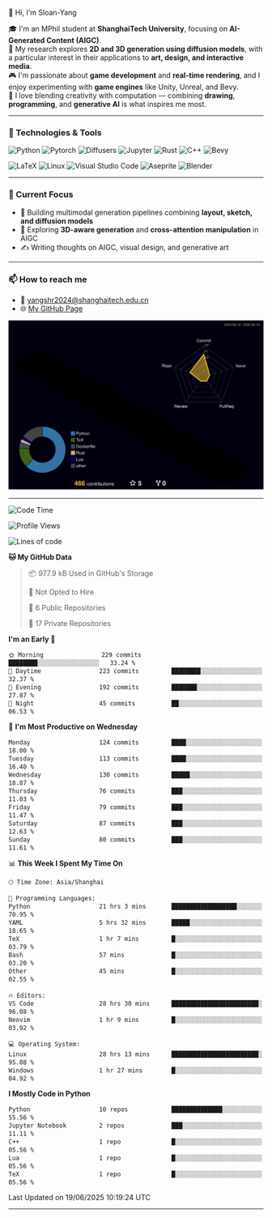 👋 Hi, I'm Sloan-Yang

🎓 I'm an MPhil student at **ShanghaiTech University**, focusing on **AI-Generated Content (AIGC)**.  
🧠 My research explores **2D and 3D generation using diffusion models**, with a particular interest in their applications to **art, design, and interactive media**.  
🎮 I'm passionate about **game development** and **real-time rendering**, and I enjoy experimenting with **game engines** like Unity, Unreal, and Bevy.  
🎨 I love blending creativity with computation — combining **drawing**, **programming**, and **generative AI** is what inspires me most.

---

### 🧰 Technologies & Tools

![Python](https://img.shields.io/badge/python-%233776AB.svg?style=for-the-badge&logo=python&logoColor=white)
![Pytorch](https://img.shields.io/badge/pytorch-%23EE4C2C.svg?style=for-the-badge&logo=pytorch&logoColor=white)
![Diffusers](https://img.shields.io/badge/diffusers-HuggingFace-yellow?style=for-the-badge&logo=huggingface&logoColor=black)
![Jupyter](https://img.shields.io/badge/Jupyter-%23F37626.svg?style=for-the-badge&logo=Jupyter&logoColor=white)
![Rust](https://img.shields.io/badge/Rust-%23000000.svg?style=for-the-badge&logo=rust&logoColor=white)
![C++](https://img.shields.io/badge/C++-%2300599C.svg?style=for-the-badge&logo=c%2B%2B&logoColor=white)
![Bevy](https://img.shields.io/badge/Bevy-000000.svg?style=for-the-badge&logo=bevy&logoColor=white)

![LaTeX](https://img.shields.io/badge/LaTeX-47A141?style=for-the-badge&logo=latex&logoColor=white)
![Linux](https://img.shields.io/badge/Linux-FCC624?style=for-the-badge&logo=linux&logoColor=black)
![Visual Studio Code](https://img.shields.io/badge/VSCode-0078d7.svg?style=for-the-badge&logo=visual-studio-code&logoColor=white)
![Aseprite](https://img.shields.io/badge/Aseprite-FFFFFF?style=for-the-badge&logo=Aseprite&logoColor=%237D929E)
![Blender](https://img.shields.io/badge/Blender-F5792A?style=for-the-badge&logo=blender&logoColor=white)

---

### 🔭 Current Focus

- 🎨 Building multimodal generation pipelines combining **layout, sketch, and diffusion models**
- 🧪 Exploring **3D-aware generation** and **cross-attention manipulation** in AIGC
- ✍️ Writing thoughts on AIGC, visual design, and generative art

---

### 📫 How to reach me

- 📧 <a href="mailto:yangshr2024@shanghaitech.edu.cn">yangshr2024@shanghaitech.edu.cn</a>
- 🌐 [My GitHub Page](https://sloan-yang.github.io)  



![3D Profile](https://raw.githubusercontent.com/Sloan-Yang/Sloan-Yang/main/profile-3d-contrib/profile-night-rainbow.svg)

---


<!--START_SECTION:waka-->
![Code Time](http://img.shields.io/badge/Code%20Time-241%20hrs%2045%20mins-blue)

![Profile Views](http://img.shields.io/badge/Profile%20Views-5-blue)

![Lines of code](https://img.shields.io/badge/From%20Hello%20World%20I%27ve%20Written-2.0%20million%20lines%20of%20code-blue)

**🐱 My GitHub Data** 

> 📦 977.9 kB Used in GitHub's Storage 
 > 
> 🚫 Not Opted to Hire
 > 
> 📜 6 Public Repositories 
 > 
> 🔑 17 Private Repositories 
 > 
**I'm an Early 🐤** 

```text
🌞 Morning                229 commits         ████████░░░░░░░░░░░░░░░░░   33.24 % 
🌆 Daytime                223 commits         ████████░░░░░░░░░░░░░░░░░   32.37 % 
🌃 Evening                192 commits         ███████░░░░░░░░░░░░░░░░░░   27.87 % 
🌙 Night                  45 commits          ██░░░░░░░░░░░░░░░░░░░░░░░   06.53 % 
```
📅 **I'm Most Productive on Wednesday** 

```text
Monday                   124 commits         ████░░░░░░░░░░░░░░░░░░░░░   18.00 % 
Tuesday                  113 commits         ████░░░░░░░░░░░░░░░░░░░░░   16.40 % 
Wednesday                130 commits         █████░░░░░░░░░░░░░░░░░░░░   18.87 % 
Thursday                 76 commits          ███░░░░░░░░░░░░░░░░░░░░░░   11.03 % 
Friday                   79 commits          ███░░░░░░░░░░░░░░░░░░░░░░   11.47 % 
Saturday                 87 commits          ███░░░░░░░░░░░░░░░░░░░░░░   12.63 % 
Sunday                   80 commits          ███░░░░░░░░░░░░░░░░░░░░░░   11.61 % 
```


📊 **This Week I Spent My Time On** 

```text
🕑︎ Time Zone: Asia/Shanghai

💬 Programming Languages: 
Python                   21 hrs 3 mins       ██████████████████░░░░░░░   70.95 % 
YAML                     5 hrs 32 mins       █████░░░░░░░░░░░░░░░░░░░░   18.65 % 
TeX                      1 hr 7 mins         █░░░░░░░░░░░░░░░░░░░░░░░░   03.79 % 
Bash                     57 mins             █░░░░░░░░░░░░░░░░░░░░░░░░   03.20 % 
Other                    45 mins             █░░░░░░░░░░░░░░░░░░░░░░░░   02.55 % 

🔥 Editors: 
VS Code                  28 hrs 30 mins      ████████████████████████░   96.08 % 
Neovim                   1 hr 9 mins         █░░░░░░░░░░░░░░░░░░░░░░░░   03.92 % 

💻 Operating System: 
Linux                    28 hrs 13 mins      ████████████████████████░   95.08 % 
Windows                  1 hr 27 mins        █░░░░░░░░░░░░░░░░░░░░░░░░   04.92 % 
```

**I Mostly Code in Python** 

```text
Python                   10 repos            ██████████████░░░░░░░░░░░   55.56 % 
Jupyter Notebook         2 repos             ███░░░░░░░░░░░░░░░░░░░░░░   11.11 % 
C++                      1 repo              █░░░░░░░░░░░░░░░░░░░░░░░░   05.56 % 
Lua                      1 repo              █░░░░░░░░░░░░░░░░░░░░░░░░   05.56 % 
TeX                      1 repo              █░░░░░░░░░░░░░░░░░░░░░░░░   05.56 % 
```




 Last Updated on 19/06/2025 10:19:24 UTC
<!--END_SECTION:waka-->

---





